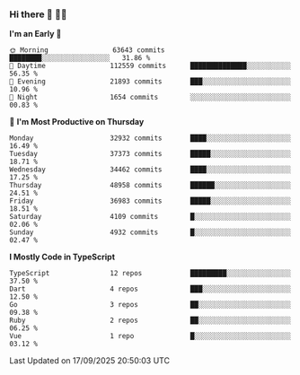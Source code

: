 ### Hi there 👋 🧑‍💻



<!--START_SECTION:waka-->
**I'm an Early 🐤** 

```text
🌞 Morning                63643 commits       ████████░░░░░░░░░░░░░░░░░   31.86 % 
🌆 Daytime                112559 commits      ██████████████░░░░░░░░░░░   56.35 % 
🌃 Evening                21893 commits       ███░░░░░░░░░░░░░░░░░░░░░░   10.96 % 
🌙 Night                  1654 commits        ░░░░░░░░░░░░░░░░░░░░░░░░░   00.83 % 
```
📅 **I'm Most Productive on Thursday** 

```text
Monday                   32932 commits       ████░░░░░░░░░░░░░░░░░░░░░   16.49 % 
Tuesday                  37373 commits       █████░░░░░░░░░░░░░░░░░░░░   18.71 % 
Wednesday                34462 commits       ████░░░░░░░░░░░░░░░░░░░░░   17.25 % 
Thursday                 48958 commits       ██████░░░░░░░░░░░░░░░░░░░   24.51 % 
Friday                   36983 commits       █████░░░░░░░░░░░░░░░░░░░░   18.51 % 
Saturday                 4109 commits        █░░░░░░░░░░░░░░░░░░░░░░░░   02.06 % 
Sunday                   4932 commits        █░░░░░░░░░░░░░░░░░░░░░░░░   02.47 % 
```


**I Mostly Code in TypeScript** 

```text
TypeScript               12 repos            █████████░░░░░░░░░░░░░░░░   37.50 % 
Dart                     4 repos             ███░░░░░░░░░░░░░░░░░░░░░░   12.50 % 
Go                       3 repos             ██░░░░░░░░░░░░░░░░░░░░░░░   09.38 % 
Ruby                     2 repos             ██░░░░░░░░░░░░░░░░░░░░░░░   06.25 % 
Vue                      1 repo              █░░░░░░░░░░░░░░░░░░░░░░░░   03.12 % 
```




 Last Updated on 17/09/2025 20:50:03 UTC
<!--END_SECTION:waka-->


